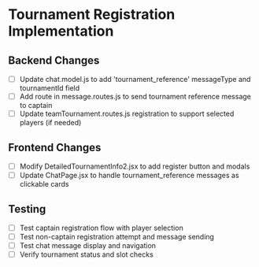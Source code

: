 # Tournament Registration Implementation

## Backend Changes
- [ ] Update chat.model.js to add 'tournament_reference' messageType and tournamentId field
- [ ] Add route in message.routes.js to send tournament reference message to captain
- [ ] Update teamTournament.routes.js registration to support selected players (if needed)

## Frontend Changes
- [ ] Modify DetailedTournamentInfo2.jsx to add register button and modals
- [ ] Update ChatPage.jsx to handle tournament_reference messages as clickable cards

## Testing
- [ ] Test captain registration flow with player selection
- [ ] Test non-captain registration attempt and message sending
- [ ] Test chat message display and navigation
- [ ] Verify tournament status and slot checks

